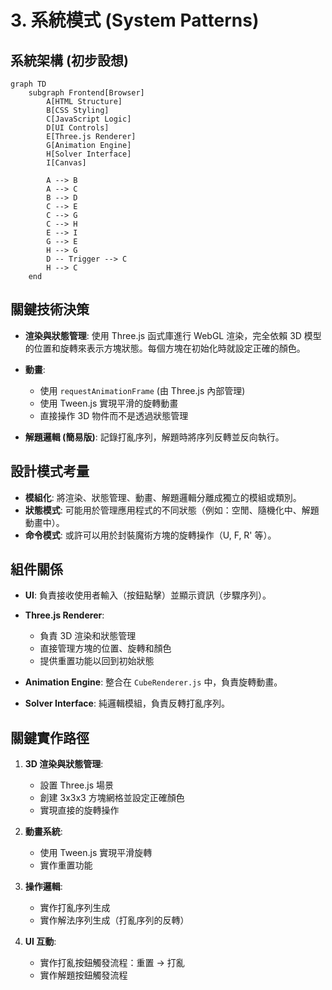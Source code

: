 # 3. 系統模式 (System Patterns)

## 系統架構 (初步設想)

```mermaid
graph TD
    subgraph Frontend[Browser]
        A[HTML Structure]
        B[CSS Styling]
        C[JavaScript Logic]
        D[UI Controls]
        E[Three.js Renderer]
        G[Animation Engine]
        H[Solver Interface]
        I[Canvas]
        
        A --> B
        A --> C
        B --> D
        C --> E
        C --> G
        C --> H
        E --> I
        G --> E
        H --> G
        D -- Trigger --> C
        H --> C
    end
```

## 關鍵技術決策

*   **渲染與狀態管理**: 使用 Three.js 函式庫進行 WebGL 渲染，完全依賴 3D 模型的位置和旋轉來表示方塊狀態。每個方塊在初始化時就設定正確的顏色。

*   **動畫**: 
    - 使用 `requestAnimationFrame` (由 Three.js 內部管理) 
    - 使用 Tween.js 實現平滑的旋轉動畫
    - 直接操作 3D 物件而不是透過狀態管理

*   **解題邏輯 (簡易版)**: 記錄打亂序列，解題時將序列反轉並反向執行。

## 設計模式考量

*   **模組化**: 將渲染、狀態管理、動畫、解題邏輯分離成獨立的模組或類別。
*   **狀態模式**: 可能用於管理應用程式的不同狀態（例如：空閒、隨機化中、解題動畫中）。
*   **命令模式**: 或許可以用於封裝魔術方塊的旋轉操作（U, F, R' 等）。

## 組件關係

*   **UI**: 負責接收使用者輸入（按鈕點擊）並顯示資訊（步驟序列）。

*   **Three.js Renderer**: 
    - 負責 3D 渲染和狀態管理
    - 直接管理方塊的位置、旋轉和顏色
    - 提供重置功能以回到初始狀態

*   **Animation Engine**: 整合在 `CubeRenderer.js` 中，負責旋轉動畫。

*   **Solver Interface**: 純邏輯模組，負責反轉打亂序列。

## 關鍵實作路徑

1.  **3D 渲染與狀態管理**:
    - 設置 Three.js 場景
    - 創建 3x3x3 方塊網格並設定正確顏色
    - 實現直接的旋轉操作

2.  **動畫系統**:
    - 使用 Tween.js 實現平滑旋轉
    - 實作重置功能

3.  **操作邏輯**:
    - 實作打亂序列生成
    - 實作解法序列生成（打亂序列的反轉）

4.  **UI 互動**:
    - 實作打亂按鈕觸發流程：重置 -> 打亂
    - 實作解題按鈕觸發流程
